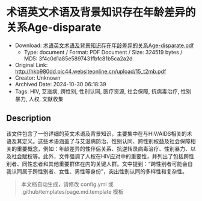 # 术语英文术语及背景知识存在年龄差异的关系Age-disparate

- Download: [术语英文术语及背景知识存在年龄差异的关系Age-disparate.pdf](术语英文术语及背景知识存在年龄差异的关系Age-disparate.pdf)
    - Type: document / Format: PDF Document / Size: 324519 bytes / MD5: 3f4c0d1a85e5897431fbfc81b5ca2a2d
- Original Link: http://hkb980dd.pic44.websiteonline.cn/upload/15_t2mb.pdf
- Creator: Unknown
- Archived Date: 2024-10-30 06:18:39
- Tags: HIV, 艾滋病, 跨性别, 性别认同, 医疗资源, 社会保障, 抗病毒治疗, 性别暴力, 人权, 文献收集

## Description

该文件包含了一份详细的英文术语及背景知识，主要集中在与HIV/AIDS相关的术语及其定义。这些术语涵盖了与艾滋病防治、性别认同、跨性别权益及社会保障相关的重要概念，例如：年龄差异的性伴侣关系、抗逆转录病毒治疗、性别暴力、以及社会赋权等。此外，文件强调了人权在HIV应对中的重要性，并列出了包括跨性别者、同性恋者和其他重要群体在内的关键人群。文中提到：“跨性别者可能会自我认同属于跨性别者、女性、男性等身份”，突出性别认同的多样性和复杂性。

> 本文档自动生成，请修改 config.yml 或 .github/templates/page.md.template 模板
